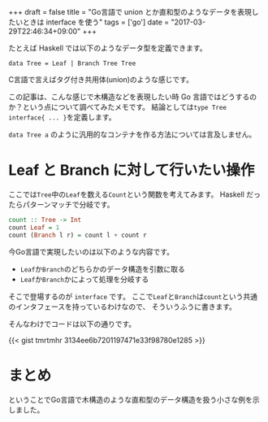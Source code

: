 +++
draft = false
title = "Go言語で union とか直和型のようなデータを表現したいときは interface を使う"
tags = ['go']
date = "2017-03-29T22:46:34+09:00"
+++

たとえば Haskell では以下のようなデータ型を定義できます。

```
data Tree = Leaf | Branch Tree Tree
```

C言語で言えばタグ付き共用体(union)のような感じです。

<!-- ``` -->
<!-- union Tree { -->
<!--   struct Leaf { -->
<!--     tag int; -->
<!--   } leaf; -->
<!--   struct Branch { -->
<!--     tag int; -->
<!--     left *Tree; -->
<!--     right *Tree; -->
<!--   } branch; -->
<!-- } -->
<!-- ``` -->

この記事は、こんな感じで木構造などを表現したい時
Go 言語ではどうするのか？という点について調べてみたメモです。
結論としては`type Tree interface{ ... }`を定義します。

`data Tree a` のように汎用的なコンテナを作る方法については言及しません。

<!--more-->

# Leaf と Branch に対して行いたい操作

ここでは`Tree`中の`Leaf`を数える`Count`という関数を考えてみます。
Haskell だったらパターンマッチで分岐です。

```haskell
count :: Tree -> Int
count Leaf = 1
count (Branch l r) = count l + count r
```

今Go言語で実現したいのは以下のような内容です。

* `Leaf`か`Branch`のどちらかのデータ構造を引数に取る
* `Leaf`か`Branch`かによって処理を分岐する

そこで登場するのが `interface` です。
ここで`Leaf`と`Branch`は`count`という共通のインタフェースを持っているわけなので、
そういうふうに書きます。

そんなわけでコードは以下の通りです。

{{< gist tmrtmhr 3134ee6b7201197471e33f98780e1285 >}}

# まとめ

ということでGo言語で木構造のような直和型のデータ構造を扱う小さな例を示しました。
